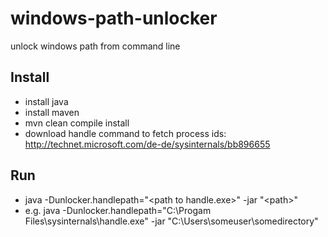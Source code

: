 windows-path-unlocker
=====================

unlock windows path from command line

Install
-------

* install java 
* install maven
* mvn clean compile install
* download handle command to fetch process ids: http://technet.microsoft.com/de-de/sysinternals/bb896655

Run
---
* java -Dunlocker.handlepath="&lt;path to handle.exe&gt;" -jar "&lt;path&gt;"
* e.g. java -Dunlocker.handlepath="C:\Progam Files\sysinternals\handle.exe" -jar "C:\Users\someuser\somedirectory"

